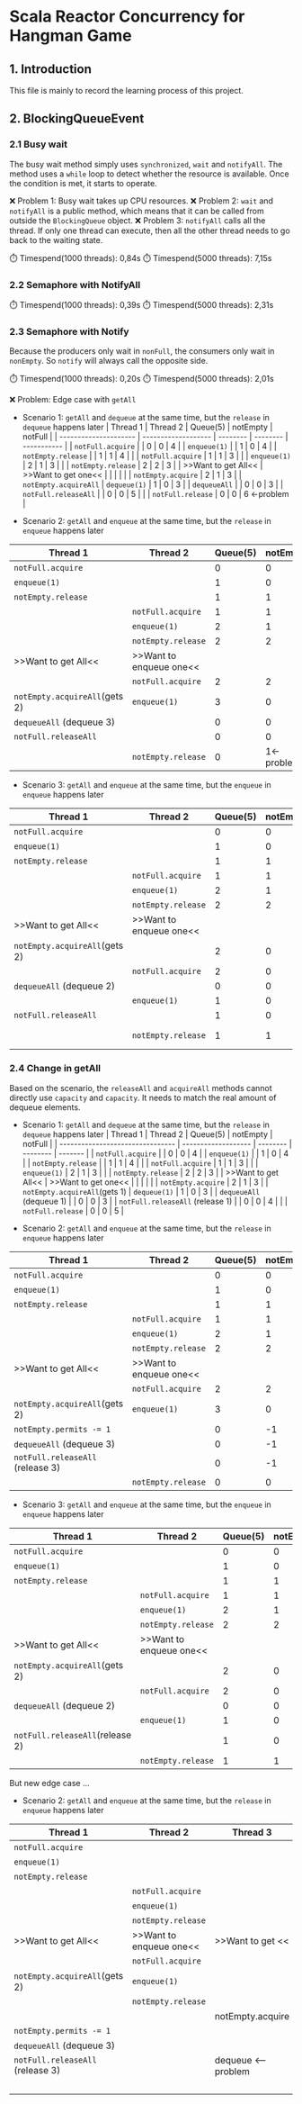 # Scala Reactor Concurrency for Hangman Game

## 1. Introduction

This file is mainly to record the learning process of this project.

## 2. BlockingQueueEvent

### 2.1 Busy wait

The busy wait method simply uses `synchronized`, `wait` and `notifyAll`. The method uses a `while` loop to detect whether the resource is available. Once the condition is met, it starts to operate.

❌ Problem 1: Busy wait takes up CPU resources.
❌ Problem 2: `wait` and `notifyAll` is a public method, which means that it can be called from outside the `BlockingQueue` object.
❌ Problem 3: `notifyAll` calls all the thread. If only one thread can execute, then all the other thread needs to go back to the waiting state.


⏱️ Timespend(1000 threads): 0,84s
⏱️ Timespend(5000 threads): 7,15s

### 2.2 Semaphore with NotifyAll

⏱️ Timespend(1000 threads): 0,39s
⏱️ Timespend(5000 threads): 2,31s

### 2.3  Semaphore with Notify

Because the producers only wait in `nonFull`, the consumers only wait in `nonEmpty`.
So `notify` will always call the opposite side.

⏱️ Timespend(1000 threads): 0,20s
⏱️ Timespend(5000 threads): 2,01s

❌ Problem: Edge case with `getAll`


- Scenario 1: `getAll` and `dequeue` at the same time, but the `release` in `dequeue` happens later
| Thread  1             | Thread 2            | Queue(5) | notEmpty | notFull     |
| --------------------- | ------------------- | -------- | -------- | ----------- |
| `notFull.acquire`     |                     | 0        | 0        | 4           |
| `enqueue(1)`          |                     | 1        | 0        | 4           |
| `notEmpty.release`    |                     | 1        | 1        | 4           |
|                       | `notFull.acquire`   | 1        | 1        | 3           |
|                       | `enqueue(1)`        | 2        | 1        | 3           |
|                       | `notEmpty.release`  | 2        | 2        | 3           |
| >>Want to get All<<   | >>Want to get one<< |          |          |             |
|                       | `notEmpty.acquire`  | 2        | 1        | 3           |
| `notEmpty.acquireAll` | `dequeue(1)`        | 1        | 0        | 3           |
| `dequeueAll`          |                     | 0        | 0        | 3           |
| `notFull.releaseAll`  |                     | 0        | 0        | 5           |
|                       | `notFull.release`   | 0        | 0        | 6 <-problem |

- Scenario 2: `getAll` and `enqueue` at the same time, but the `release` in `enqueue` happens later

| Thread  1                     | Thread 2                | Queue(5) | notEmpty   | notFull |
| ----------------------------- | ----------------------- | -------- | ---------- | ------- |
| `notFull.acquire`             |                         | 0        | 0          | 4       |
| `enqueue(1)`                  |                         | 1        | 0          | 4       |
| `notEmpty.release`            |                         | 1        | 1          | 4       |
|                               | `notFull.acquire`       | 1        | 1          | 3       |
|                               | `enqueue(1)`            | 2        | 1          | 3       |
|                               | `notEmpty.release`      | 2        | 2          | 3       |
| >>Want to get All<<           | >>Want to enqueue one<< |          |            |         |
|                               | `notFull.acquire`       | 2        | 2          | 2       |
| `notEmpty.acquireAll`(gets 2) | `enqueue(1)`            | 3        | 0          | 2       |
| `dequeueAll`      (dequeue 3) |                         | 0        | 0          | 2       |
| `notFull.releaseAll`          |                         | 0        | 0          | 5       |
|                               | `notEmpty.release`      | 0        | 1<-problem | 5       |

- Scenario 3: `getAll` and `enqueue` at the same time, but the `enqueue` in `enqueue` happens later

| Thread  1                     | Thread 2                | Queue(5) | notEmpty | notFull     |
| ----------------------------- | ----------------------- | -------- | -------- | ----------- |
| `notFull.acquire`             |                         | 0        | 0        | 4           |
| `enqueue(1)`                  |                         | 1        | 0        | 4           |
| `notEmpty.release`            |                         | 1        | 1        | 4           |
|                               | `notFull.acquire`       | 1        | 1        | 3           |
|                               | `enqueue(1)`            | 2        | 1        | 3           |
|                               | `notEmpty.release`      | 2        | 2        | 3           |
| >>Want to get All<<           | >>Want to enqueue one<< |          |          |             |
| `notEmpty.acquireAll`(gets 2) |                         | 2        | 0        | 3           |
|                               | `notFull.acquire`       | 2        | 0        | 2           |
| `dequeueAll`      (dequeue 2) |                         | 0        | 0        | 2           |
|                               | `enqueue(1)`            | 1        | 0        | 2           |
| `notFull.releaseAll`          |                         | 1        | 0        | 5           |
|                               | `notEmpty.release`      | 1        | 1        | 5 <-problem |

### 2.4  Change in getAll

Based on the scenario, the `releaseAll` and `acquireAll` methods cannot directly use `capacity` and `capacity`.
It needs to match the real amount of dequeue elements.


- Scenario 1: `getAll` and `dequeue` at the same time, but the `release` in `dequeue` happens later
| Thread  1                        | Thread 2            | Queue(5) | notEmpty | notFull |
| -------------------------------- | ------------------- | -------- | -------- | ------- |
| `notFull.acquire`                |                     | 0        | 0        | 4       |
| `enqueue(1)`                     |                     | 1        | 0        | 4       |
| `notEmpty.release`               |                     | 1        | 1        | 4       |
|                                  | `notFull.acquire`   | 1        | 1        | 3       |
|                                  | `enqueue(1)`        | 2        | 1        | 3       |
|                                  | `notEmpty.release`  | 2        | 2        | 3       |
| >>Want to get All<<              | >>Want to get one<< |          |          |         |
|                                  | `notEmpty.acquire`  | 2        | 1        | 3       |
| `notEmpty.acquireAll`(gets 1)    | `dequeue(1)`        | 1        | 0        | 3       |
| `dequeueAll`         (dequeue 1) |                     | 0        | 0        | 3       |
| `notFull.releaseAll` (release 1) |                     | 0        | 0        | 4       |
|                                  | `notFull.release`   | 0        | 0        | 5       |

- Scenario 2: `getAll` and `enqueue` at the same time, but the `release` in `enqueue` happens later

| Thread  1                        | Thread 2                | Queue(5) | notEmpty | notFull |
| -------------------------------- | ----------------------- | -------- | -------- | ------- |
| `notFull.acquire`                |                         | 0        | 0        | 4       |
| `enqueue(1)`                     |                         | 1        | 0        | 4       |
| `notEmpty.release`               |                         | 1        | 1        | 4       |
|                                  | `notFull.acquire`       | 1        | 1        | 3       |
|                                  | `enqueue(1)`            | 2        | 1        | 3       |
|                                  | `notEmpty.release`      | 2        | 2        | 3       |
| >>Want to get All<<              | >>Want to enqueue one<< |          |          |         |
|                                  | `notFull.acquire`       | 2        | 2        | 2       |
| `notEmpty.acquireAll`(gets 2)    | `enqueue(1)`            | 3        | 0        | 2       |
| `notEmpty.permits -= 1`          |                         | 0        | -1       | 2       |
| `dequeueAll`         (dequeue 3) |                         | 0        | -1       | 2       |
| `notFull.releaseAll` (release 3) |                         | 0        | -1       | 5       |
|                                  | `notEmpty.release`      | 0        | 0        | 5       |

- Scenario 3: `getAll` and `enqueue` at the same time, but the `enqueue` in `enqueue` happens later

| Thread  1                       | Thread 2                | Queue(5) | notEmpty | notFull |
| ------------------------------- | ----------------------- | -------- | -------- | ------- |
| `notFull.acquire`               |                         | 0        | 0        | 4       |
| `enqueue(1)`                    |                         | 1        | 0        | 4       |
| `notEmpty.release`              |                         | 1        | 1        | 4       |
|                                 | `notFull.acquire`       | 1        | 1        | 3       |
|                                 | `enqueue(1)`            | 2        | 1        | 3       |
|                                 | `notEmpty.release`      | 2        | 2        | 3       |
| >>Want to get All<<             | >>Want to enqueue one<< |          |          |         |
| `notEmpty.acquireAll`(gets 2)   |                         | 2        | 0        | 3       |
|                                 | `notFull.acquire`       | 2        | 0        | 2       |
| `dequeueAll`      (dequeue 2)   |                         | 0        | 0        | 2       |
|                                 | `enqueue(1)`            | 1        | 0        | 2       |
| `notFull.releaseAll`(release 2) |                         | 1        | 0        | 4       |
|                                 | `notEmpty.release`      | 1        | 1        | 5       |


But new edge case ...


- Scenario 2: `getAll` and `enqueue` at the same time, but the `release` in `enqueue` happens later

| Thread  1                        | Thread 2                | Thread 3           | Queue(5) | notEmpty | notFull |
| -------------------------------- | ----------------------- | ------------------ | -------- | -------- | ------- |
| `notFull.acquire`                |                         |                    | 0        | 0        | 4       |
| `enqueue(1)`                     |                         |                    | 1        | 0        | 4       |
| `notEmpty.release`               |                         |                    | 1        | 1        | 4       |
|                                  | `notFull.acquire`       |                    | 1        | 1        | 3       |
|                                  | `enqueue(1)`            |                    | 2        | 1        | 3       |
|                                  | `notEmpty.release`      |                    | 2        | 2        | 3       |
| >>Want to get All<<              | >>Want to enqueue one<< | >>Want to get <<   |          |          |         |
|                                  | `notFull.acquire`       |                    | 2        | 2        | 2       |
| `notEmpty.acquireAll`(gets 2)    | `enqueue(1)`            |                    | 3        | 0        | 2       |
|                                  | `notEmpty.release`      |                    | 3        | 1        | 2       |
|                                  |                         | notEmpty.acquire   | 3        | 0        | 2       |
| `notEmpty.permits -= 1`          |                         |                    | 0        | -1       | 2       |
| `dequeueAll`         (dequeue 3) |                         |                    | 0        | -1       | 2       |
| `notFull.releaseAll` (release 3) |                         | dequeue <--problem | 0        | -1       | 5       |
|                                  |                         |                    | 0        | 0        | 5       |